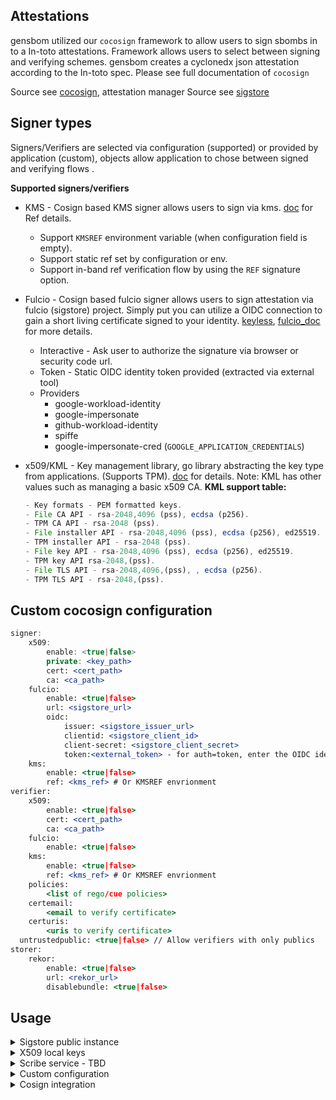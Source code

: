 ## Attestations
gensbom utilized our `cocosign` framework to allow users to sign sbombs in to a In-toto attestations.
Framework allows users to select between signing and verifying schemes. 
gensbom creates a cyclonedx json attestation according to the In-toto spec.
Please see full documentation of `cocosign` 

Source see [cocosign](https://github.com/scribe-security/cocosign), attestation manager
Source see [sigstore](https://github.com/sigstore)

## Signer types
Signers/Verifiers are selected via configuration (supported) or provided by application (custom), objects allow application to chose between signed and verifying flows .

**Supported signers/verifiers**

- KMS - Cosign based KMS signer allows users to sign via kms.
[doc](https://github.com/sigstore/cosign/blob/main/KMS.md) for Ref details.
    - Support `KMSREF` environment variable (when configuration field is empty).
    - Support static ref set by configuration or env.
    - Support in-band ref verification flow by using the `REF` signature option.
- Fulcio - Cosign based fulcio signer allows users to sign attestation via fulcio (sigstore) project.
Simply put you can utilize a OIDC connection to gain a short living certificate signed to your identity.
[keyless](https://github.com/sigstore/cosign/blob/main/KEYLESS.md), [fulcio_doc](https://github.com/sigstore/fulcio) for more details.
    - Interactive - Ask user to authorize the signature via browser or security code url.
    - Token - Static OIDC identity token provided (extracted via external tool)
    - Providers
        - google-workload-identity
        - google-impersonate
        - github-workload-identity
        - spiffe
        - google-impersonate-cred (`GOOGLE_APPLICATION_CREDENTIALS`)
- x509/KML - Key management library, go library abstracting the key type from applications. (Supports TPM). [doc](https://github.com/scribe-security/KML) for details.
Note: KML has other values such as managing a basic x509 CA.
**KML support table:**
    
    ```jsx
    - Key formats - PEM formatted keys.
    - File CA API - rsa-2048,4096 (pss), ecdsa (p256).
    - TPM CA API - rsa-2048 (pss).
    - File installer API - rsa-2048,4096 (pss), ecdsa (p256), ed25519.
    - TPM installer API - rsa-2048 (pss).
    - File key API - rsa-2048,4096 (pss), ecdsa (p256), ed25519.
    - TPM key API rsa-2048,(pss).
    - File TLS API - rsa-2048,4096,(pss), , ecdsa (p256).
    - TPM TLS API - rsa-2048,(pss).
    ```

## Custom cocosign configuration
```jsx
signer:
	x509:
	    enable: <true|false>
	    private: <key_path>
	    cert: <cert_path>
	    ca: <ca_path>
	fulcio:
	    enable: <true|false>
	    url: <sigstore_url>
	    oidc:
	        issuer: <sigstore_issuer_url>
	        clientid: <sigstore_client_id>
	        client-secret: <sigstore_client_secret>
	        token:<external_token> - for auth=token, enter the OIDC identity token
	kms:
	    enable: <true|false>
	    ref: <kms_ref> # Or KMSREF envrionment
verifier:
	x509:
	    enable: <true|false>
	    cert: <cert_path>
	    ca: <ca_path>
	fulcio:
	    enable: <true|false>
	kms:
	    enable: <true|false>
	    ref: <kms_ref> # Or KMSREF envrionment
	policies:
		<list of rego/cue policies>
	certemail: 
		<email to verify certificate>
	certuris: 
		<uris to verify certificate>
  untrustedpublic: <true|false> // Allow verifiers with only publics
storer:
	rekor:
	    enable: <true|false>
	    url: <rekor_url>
	    disablebundle: <true|false>
```

## Usage
<details>
  <summary> Sigstore public instance </summary>

### Sigstore
Sigstore signer and verifier allow you to use ephemeral short living keys based on OIDC identity (google, microsoft, github).
You may can use the default Sigstore `cocosign` configuration flag.
Sigstore will also provide a transperancy log for any one to verify your signatures against (`rekor`)

```bash
gensbom bom busybox:latest -o attest --attest.default sigstore -v
gensbom verify busybox:latest --attest.default sigstore -v
``` 
Default config
```
signer:
    fulcio:
        enable: true
        url: https://fulcio.sigstore.dev
        oidc:
            auth: interactive
            issuer: https://oauth2.sigstore.dev/auth
            clientid: sigstore
verifier:
    fulcio:
        enable: true
storer:
    rekor:
        enable: true
        url: https://rekor.sigstore.dev
        disablebundle: false
```

</details>

<details>
  <summary> X509 local keys </summary>

### X509 local keys
X509 flows allow you to use local keys, cert and CA file to sign and verify you sboms.
You may can use the default x509 `cocosign` configuration flag.

```bash
gensbom bom busybox:latest -o attest --attest.default x509 -v
gensbom verify busybox:latest --attest.default fulcio -v
```
Default config
```
signer:
    x509:
        enable: true
        private: /etc/cocosign/keys/private/default.pem
        cert: /etc/cocosign/keys/public/cert.pem
        ca: /etc/cocosign/keys/public/ca.pem
verifier:
    x509:
        enable: true
        cert: /etc/cocosign/keys/public/cert.pem
        ca: /etc/cocosign/keys/public/ca.pem
```
</details>

<details>
  <summary> Scribe service - TBD </summary>
</details>

<details>
  <summary> Custom configuration </summary>

### Custom
You may use any configuration supported by `cocosign` as well.
Create a configuration file (default .cocosign)

```bash
gensbom bom busybox:latest -o attest --attest.config <config_path> -v
gensbom verify busybox:latest --attest.config <config_path> -v
``` 
</details>

<details>
  <summary> Cosign integration </summary>

## Cosign integration
Gensbom allows you to use cosign cli tool `attest`,`verify-attestation` subcommands.
You may use cosign to connect the attestation to your OCI registry (sign and verify).
Example uses keyless (sigstore) but you may use any cosign signer/verifer supported.
```
gensbom bom <image> -vv -o predicate -f --output-file gensbom_predicate.json
COSIGN_EXPERIMENTAL=1 cosign attest --predicate gensbom_predicate.json <image> --type https://scribesecurity.com/predicate/cyclondex
COSIGN_EXPERIMENTAL=1 cosign verify-attestation <image>
```
</details>
